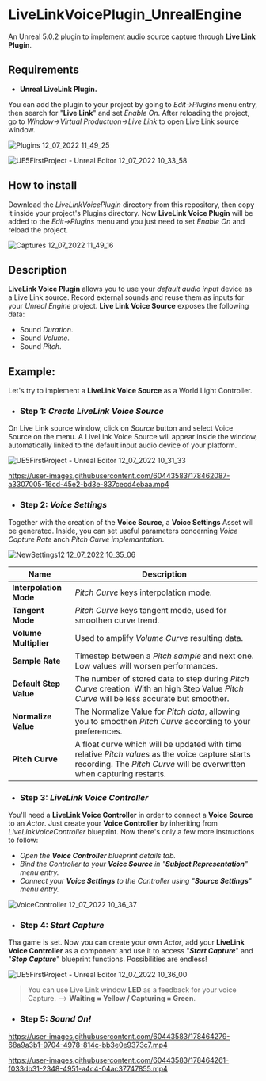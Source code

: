 # LiveLinkVoicePlugin_UnrealEngine
An Unreal 5.0.2 plugin to implement audio source capture through **Live Link Plugin**.

## Requirements 
* **Unreal LiveLink Plugin.** 

You can add the plugin to your project by going to *Edit->Plugins* menu entry, then search for "**Live Link**" and set *Enable On*. After reloading the project, go to *Window->Virtual Productuon->Live Link* to open Live Link source window.

![Plugins 12_07_2022 11_49_25](https://user-images.githubusercontent.com/60443583/178462959-0875e83d-9a20-412f-9d3c-591d56b8605d.png)

![UE5FirstProject - Unreal Editor 12_07_2022 10_33_58](https://user-images.githubusercontent.com/60443583/178463241-f3905283-bcac-48de-b9f9-e8fac0eaf306.png)

## How to install

Download the *LiveLinkVoicePlugin* directory from this repository, then copy it inside your project's Plugins directory. Now **LiveLink Voice Plugin** will be added to the *Edit->Plugins* menu and you just need to set *Enable On* and reload the project.

![Captures 12_07_2022 11_49_16](https://user-images.githubusercontent.com/60443583/178462842-90adeae6-f6bc-49a6-bce4-4a5777cb26be.png)

## Description

**LiveLink Voice Plugin** allows you to use your *default audio input* device as a Live Link source. Record external sounds and reuse them as inputs for your *Unreal Engine* project. 
**Live Link Voice Source** exposes the following data:

* Sound *Duration*.
* Sound *Volume*.
* Sound *Pitch*.

## Example:

Let's try to implement a **LiveLink Voice Source** as a World Light Controller.

* ### Step 1: *Create LiveLink Voice Source*

On Live Link source window, click on *Source* button and select Voice Source on the menu. A LiveLink Voice Source will appear inside the window, automatically linked to the default input audio device of your platform.

![UE5FirstProject - Unreal Editor 12_07_2022 10_31_33](https://user-images.githubusercontent.com/60443583/178461421-534a7c4e-4778-4f45-bda7-0c4b760c44ab.png)


https://user-images.githubusercontent.com/60443583/178462087-a3307005-16cd-45e2-bd3e-837cecd4ebaa.mp4


* ### Step 2: *Voice Settings*

Together with the creation of the **Voice Source**, a **Voice Settings** Asset will be generated. Inside, you can set useful parameters concerning *Voice Capture Rate* anch *Pitch Curve implemantation*. 

![NewSettings12 12_07_2022 10_35_06](https://user-images.githubusercontent.com/60443583/178463488-bda23faa-184a-4eda-b1f7-3fb4e4995105.png)

| Name | Description|
|------|------------|
| **Interpolation Mode** | *Pitch Curve* keys interpolation mode. |
| **Tangent Mode** | *Pitch Curve* keys tangent mode, used for smoothen curve trend. |
| **Volume Multiplier** | Used to amplify *Volume Curve* resulting data. |
| **Sample Rate** | Timestep between a *Pitch sample* and next one. Low values will worsen performances. |
| **Default Step Value** | The number of stored data to step during *Pitch Curve* creation. With an high Step Value *Pitch Curve* will be less accurate but smoother.  |
| **Normalize Value** | The Normalize Value for *Pitch data*, allowing you to smoothen *Pitch Curve* according to your preferences. |
| **Pitch Curve** | A float curve which will be updated with time relative *Pitch values* as the voice capture starts recording. The *Pitch Curve* will be overwritten when capturing restarts. |

* ### Step 3: *LiveLink Voice Controller*

You'll need a **LiveLink Voice Controller** in order to connect a **Voice Source** to an *Actor*. Just create your **Voice Controller** by inheriting from *LiveLinkVoiceController* blueprint. Now there's only a few more instructions to follow:

* *Open the **Voice Controller** blueprint details tab.* 
* *Bind the Controller to your **Voice Source** in "**Subject Representation**" menu entry.*
* *Connect your **Voice Settings** to the Controller using "**Source Settings**" menu entry.*

![VoiceController 12_07_2022 10_36_37](https://user-images.githubusercontent.com/60443583/178463414-2eac37ca-2bf1-4cd2-b0d4-d478f3bcec04.png)


* ### Step 4: *Start Capture*

Tha game is set. Now you can create your own *Actor*, add your **LiveLink Voice Controller** as a component and use it to access "***Start Capture***" and "***Stop Capture***" blueprint functions. Possibilities are endless!

![UE5FirstProject - Unreal Editor 12_07_2022 10_36_00](https://user-images.githubusercontent.com/60443583/178463756-90c60004-7939-4deb-a835-eebc701de578.png)

> You can use Live Link window **LED** as a feedback for your voice Capture. --> **Waiting = Yellow / Capturing = Green**.

* ### Step 5: *Sound On!*

https://user-images.githubusercontent.com/60443583/178464279-68a9a3b1-9704-4978-814c-bb3e0e9373c7.mp4



https://user-images.githubusercontent.com/60443583/178464261-f033db31-2348-4951-a4c4-04ac37747855.mp4


